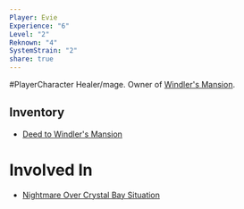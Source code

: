 ```yaml
---
Player: Evie
Experience: "6"
Level: "2"
Reknown: "4"
SystemStrain: "2"
share: true
---
```

#PlayerCharacter 
Healer/mage. Owner of [Windler's Mansion](Windler's%20Mansion.md).
## Inventory
- [Deed to Windler's Mansion](../../Items/Deed%20to%20Windler's%20Mansion.md)

# Involved In
- [Nightmare Over Crystal Bay Situation](Nightmare%20Over%20Crystal%20Bay%20Situation.md)

